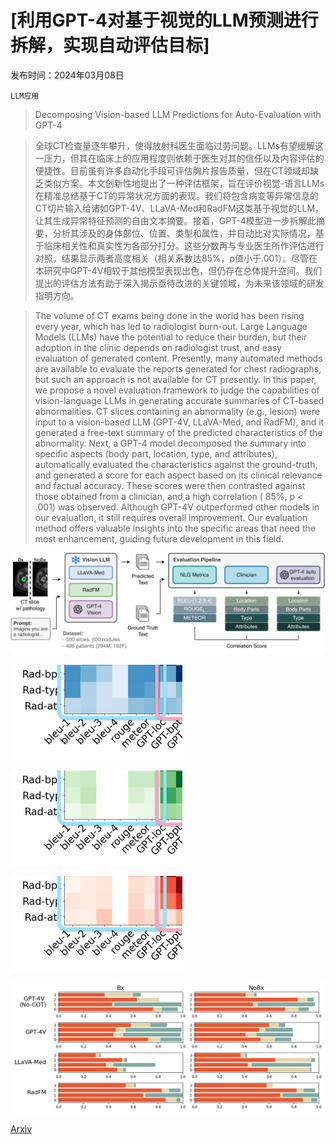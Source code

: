 # [利用GPT-4对基于视觉的LLM预测进行拆解，实现自动评估目标]

发布时间：2024年03月08日

`LLM应用`

> Decomposing Vision-based LLM Predictions for Auto-Evaluation with GPT-4

> 全球CT检查量逐年攀升，使得放射科医生面临过劳问题。LLMs有望缓解这一压力，但其在临床上的应用程度则依赖于医生对其的信任以及内容评估的便捷性。目前虽有许多自动化手段可评估胸片报告质量，但在CT领域却缺乏类似方案。本文创新性地提出了一种评估框架，旨在评价视觉-语言LLMs在精准总结基于CT的异常状况方面的表现。我们将包含病变等异常信息的CT切片输入给诸如GPT-4V、LLaVA-Med和RadFM这类基于视觉的LLM，让其生成异常特征预测的自由文本摘要。接着，GPT-4模型进一步拆解此摘要，分析其涉及的身体部位、位置、类型和属性，并自动比对实际情况，基于临床相关性和真实性为各部分打分。这些分数再与专业医生所作评估进行对照，结果显示两者高度相关（相关系数达85%，p值小于.001）。尽管在本研究中GPT-4V相较于其他模型表现出色，但仍存在总体提升空间。我们提出的评估方法有助于深入揭示亟待改进的关键领域，为未来该领域的研发指明方向。

> The volume of CT exams being done in the world has been rising every year, which has led to radiologist burn-out. Large Language Models (LLMs) have the potential to reduce their burden, but their adoption in the clinic depends on radiologist trust, and easy evaluation of generated content. Presently, many automated methods are available to evaluate the reports generated for chest radiographs, but such an approach is not available for CT presently. In this paper, we propose a novel evaluation framework to judge the capabilities of vision-language LLMs in generating accurate summaries of CT-based abnormalities. CT slices containing an abnormality (e.g., lesion) were input to a vision-based LLM (GPT-4V, LLaVA-Med, and RadFM), and it generated a free-text summary of the predicted characteristics of the abnormality. Next, a GPT-4 model decomposed the summary into specific aspects (body part, location, type, and attributes), automatically evaluated the characteristics against the ground-truth, and generated a score for each aspect based on its clinical relevance and factual accuracy. These scores were then contrasted against those obtained from a clinician, and a high correlation ( 85%, p < .001) was observed. Although GPT-4V outperformed other models in our evaluation, it still requires overall improvement. Our evaluation method offers valuable insights into the specific areas that need the most enhancement, guiding future development in this field.

![利用GPT-4对基于视觉的LLM预测进行拆解，实现自动评估目标](../../../paper_images/2403.05680/x1.png)

![利用GPT-4对基于视觉的LLM预测进行拆解，实现自动评估目标](../../../paper_images/2403.05680/x2.png)

![利用GPT-4对基于视觉的LLM预测进行拆解，实现自动评估目标](../../../paper_images/2403.05680/x3.png)

![利用GPT-4对基于视觉的LLM预测进行拆解，实现自动评估目标](../../../paper_images/2403.05680/x4.png)

![利用GPT-4对基于视觉的LLM预测进行拆解，实现自动评估目标](../../../paper_images/2403.05680/scores.png)

[Arxiv](https://arxiv.org/abs/2403.05680)